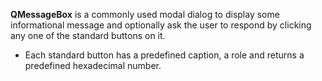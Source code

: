 **QMessageBox** is a commonly used modal dialog to display some informational message and optionally ask the user to respond by clicking any one of the standard buttons on it.
  - Each standard button has a predefined caption, a role and returns a predefined hexadecimal number.
